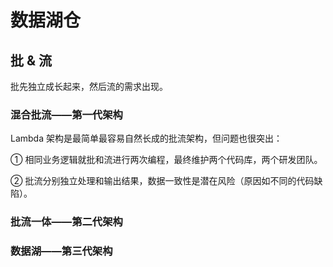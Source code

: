 # 数据湖仓

## 批 & 流

批先独立成长起来，然后流的需求出现。

### 混合批流——第一代架构

Lambda 架构是最简单最容易自然长成的批流架构，但问题也很突出：

① 相同业务逻辑就批和流进行两次编程，最终维护两个代码库，两个研发团队。

② 批流分别独立处理和输出结果，数据一致性是潜在风险（原因如不同的代码缺陷）。

### 批流一体——第二代架构

### 数据湖——第三代架构

